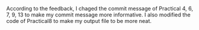 According to the feedback, I chaged the commit message of Practical 4, 6, 7, 9, 13 to make my commit message more informative.
I also modified the code of Practical8 to make my output file to be more neat.